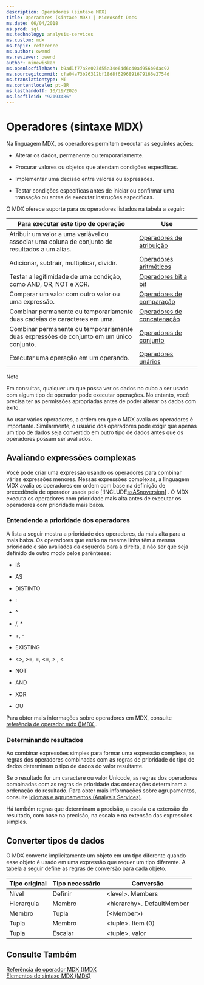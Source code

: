 ```yaml
---
description: Operadores (sintaxe MDX)
title: Operadores (sintaxe MDX) | Microsoft Docs
ms.date: 06/04/2018
ms.prod: sql
ms.technology: analysis-services
ms.custom: mdx
ms.topic: reference
ms.author: owend
ms.reviewer: owend
author: minewiskan
ms.openlocfilehash: b9ad1f77a8e023d55a34e64d6c40ad956b0dac92
ms.sourcegitcommit: cfa04a73b26312bf18d8f6296891679166e2754d
ms.translationtype: MT
ms.contentlocale: pt-BR
ms.lasthandoff: 10/19/2020
ms.locfileid: "92193486"
---
```

# <a name="operators-mdx-syntax"></a>Operadores (sintaxe MDX)


  Na linguagem MDX, os operadores permitem executar as seguintes ações:  
  
-   Alterar os dados, permanente ou temporariamente.  
  
-   Procurar valores ou objetos que atendam condições específicas.  
  
-   Implementar uma decisão entre valores ou expressões.  
  
-   Testar condições específicas antes de iniciar ou confirmar uma transação ou antes de executar instruções específicas.  
  
 O MDX oferece suporte para os operadores listados na tabela a seguir:  
  
|Para executar este tipo de operação|Use|  
|---------------------------------------|---------|  
|Atribuir um valor a uma variável ou associar uma coluna de conjunto de resultados a um alias.|[Operadores de atribuição](../mdx/assignment-operators.md)|  
|Adicionar, subtrair, multiplicar, dividir.|[Operadores aritméticos](../mdx/arithmetic-operators.md)|  
|Testar a legitimidade de uma condição, como AND, OR, NOT e XOR.|[Operadores bit a bit](../mdx/bitwise-operators.md)|  
|Comparar um valor com outro valor ou uma expressão.|[Operadores de comparação](../mdx/comparison-operators.md)|  
|Combinar permanente ou temporariamente duas cadeias de caracteres em uma.|[Operadores de concatenação](../mdx/concatenation-operators.md)|  
|Combinar permanente ou temporariamente duas expressões de conjunto em um único conjunto.|[Operadores de conjunto](../mdx/set-operators.md)|  
|Executar uma operação em um operando.|[Operadores unários](../mdx/unary-operators.md)|  
  
> [!NOTE]  
>  Em consultas, qualquer um que possa ver os dados no cubo a ser usado com algum tipo de operador pode executar operações. No entanto, você precisa ter as permissões apropriadas antes de poder alterar os dados com êxito.  
  
 Ao usar vários operadores, a ordem em que o MDX avalia os operadores é importante. Similarmente, o usuário dos operadores pode exigir que apenas um tipo de dados seja convertido em outro tipo de dados antes que os operadores possam ser avaliados.  
  
## <a name="evaluating-complex-expressions"></a>Avaliando expressões complexas  
 Você pode criar uma expressão usando os operadores para combinar várias expressões menores. Nessas expressões complexas, a linguagem MDX avalia os operadores em ordem com base na definição de precedência de operador usada pelo [!INCLUDE[ssASnoversion](../includes/ssasnoversion-md.md)] . O MDX executa os operadores com prioridade mais alta antes de executar os operadores com prioridade mais baixa.  
  
### <a name="understanding-operator-precedence"></a>Entendendo a prioridade dos operadores  
 A lista a seguir mostra a prioridade dos operadores, da mais alta para a mais baixa. Os operadores que estão na mesma linha têm a mesma prioridade e são avaliados da esquerda para a direita, a não ser que seja definido de outro modo pelos parênteses:  
  
-   IS  
  
-   AS  
  
-   DISTINTO  
  
-   :  
  
-   ^  
  
-   /, *  
  
-   +, -  
  
-   EXISTING  
  
-   <>, >=, =, \<=, > , <  
  
-   NOT  
  
-   AND  
  
-   XOR  
  
-   OU  
  
 Para obter mais informações sobre operadores em MDX, consulte [referência de operador mdx &#40;&#41;MDX ](../mdx/mdx-operator-reference-mdx.md).  
  
### <a name="determining-results"></a>Determinando resultados  
 Ao combinar expressões simples para formar uma expressão complexa, as regras dos operadores combinadas com as regras de prioridade do tipo de dados determinam o tipo de dados do valor resultante.  
  
 Se o resultado for um caractere ou valor Unicode, as regras dos operadores combinadas com as regras de prioridade das ordenações determinam a ordenação do resultado. Para obter mais informações sobre agrupamentos, consulte [idiomas e agrupamentos &#40;Analysis Services&#41;](/analysis-services/languages-and-collations-analysis-services).  
  
 Há também regras que determinam a precisão, a escala e a extensão do resultado, com base na precisão, na escala e na extensão das expressões simples.  
  
## <a name="converting-data-types"></a>Converter tipos de dados  
 O MDX converte implicitamente um objeto em um tipo diferente quando esse objeto é usado em uma expressão que requer um tipo diferente. A tabela a seguir define as regras de conversão para cada objeto.  
  
|Tipo original|Tipo necessário|Conversão|  
|-------------------|-----------------|----------------|  
|Nível|Definir|\<level>. Members|  
|Hierarquia|Membro|\<hierarchy>. DefaultMember|  
|Membro|Tupla|(\<Member>)|  
|Tupla|Membro|\<tuple>. Item (0)|  
|Tupla|Escalar|\<tuple>. valor|  
  
## <a name="see-also"></a>Consulte Também  
 [Referência de operador MDX &#40;&#41;MDX ](../mdx/mdx-operator-reference-mdx.md)   
 [Elementos de sintaxe MDX &#40;MDX&#41;](../mdx/mdx-syntax-elements-mdx.md)  
  

